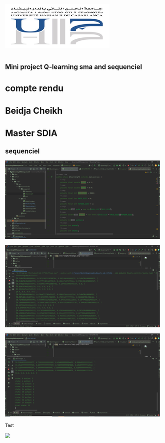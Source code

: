 
<img src="capture/img.png"><br><br>
<h2>Mini project Q-learning sma and sequenciel</h2>
<h1>compte rendu</h1>
<h1>Beidja Cheikh</h1>
<h1>Master SDIA</h1>
<h2>sequenciel</h2>
<img src="capture/img1.png"><br><br>
<img src="capture/img2.png"><br><br>
<img src="capture/img3.png"><br><br>
Test <br><br>
<img src="capture/2023-06-08%2002-00-021%20short.gif"><br><br>





